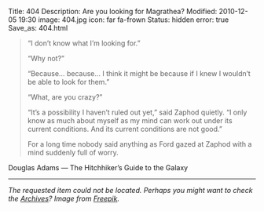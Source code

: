 Title: 404
Description: Are you looking for Magrathea?
Modified: 2010-12-05 19:30
image: 404.jpg
icon: far fa-frown
Status: hidden
error: true
Save_as: 404.html


> “I don’t know what I’m looking for.”
>
> “Why not?”
>
> “Because… because… I think it might be because if I knew I wouldn’t be able to look for them.”
>
> “What, are you crazy?”
>
> “It’s a possibility I haven’t ruled out yet,” said Zaphod quietly. “I only know as much about myself as my mind can work out under its current conditions. And its current conditions are not good.”
>
> For a long time nobody said anything as Ford gazed at Zaphod with a mind suddenly full of worry.

Douglas Adams — The Hitchhiker’s Guide to the Galaxy

---
*The requested item could not be located. Perhaps you might want to check the [Archives](/archives.html)?*
*Image from [Freepik](https://www.freepik.com/free-vector/space-background-with-planets_1229807.htm).*
